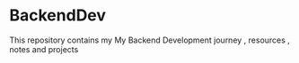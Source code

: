 # BackendDev
This repository contains my My Backend Development journey , resources , notes and projects
